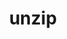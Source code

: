 ---
title: "unzip"
layout: cache
categories: [package, develop-2023-09-24]
meta: {"versions": ["6.0"], "compilers": ["gcc@=11.1.0", "gcc@=11.2.0", "gcc@=11.3.0", "gcc@=11.4.0", "gcc@=7.3.1", "gcc@=7.5.0"], "oss": ["amzn2", "rhel8", "ubuntu18.04", "ubuntu20.04", "ubuntu22.04"], "platforms": ["linux"], "targets": ["aarch64", "neoverse_n1", "ppc64le", "x86_64", "x86_64_v3", "zen4"], "stacks": ["aws-isc", "aws-isc-aarch64", "e4s", "e4s-cray-rhel", "e4s-oneapi", "e4s-power", "gpu-tests", "ml-linux-x86_64-cpu", "ml-linux-x86_64-cuda", "ml-linux-x86_64-rocm", "radiuss", "root", "tutorial"], "num_specs": 9, "num_specs_by_stack": {"aws-isc-aarch64": 2, "root": 9, "aws-isc": 1, "e4s-cray-rhel": 1, "radiuss": 1, "e4s-power": 1, "gpu-tests": 1, "e4s": 1, "e4s-oneapi": 1, "ml-linux-x86_64-rocm": 1, "tutorial": 1, "ml-linux-x86_64-cuda": 1, "ml-linux-x86_64-cpu": 1}}
spec_details: [{"hash": "lrbabn6o44h7bnpt4cak2i2qrt3xmvto", "compiler": "gcc@=7.3.1", "versions": ["6.0"], "os": "amzn2", "platform": "linux", "target": "aarch64", "variants": ["build_system=makefile"], "stacks": ["aws-isc-aarch64", "root"], "size": "-", "tarball": "https://binaries.spack.io/releases/develop-2023-09-24/build_cache/linux-amzn2-aarch64/gcc-7.3.1/unzip-6.0/linux-amzn2-aarch64-gcc-7.3.1-unzip-6.0-lrbabn6o44h7bnpt4cak2i2qrt3xmvto.spack"}, {"hash": "54viib6j4spnfymivxp5pakfyehp5tcl", "compiler": "gcc@=7.3.1", "versions": ["6.0"], "os": "amzn2", "platform": "linux", "target": "neoverse_n1", "variants": ["build_system=makefile"], "stacks": ["aws-isc-aarch64", "root"], "size": "-", "tarball": "https://binaries.spack.io/releases/develop-2023-09-24/build_cache/linux-amzn2-neoverse_n1/gcc-7.3.1/unzip-6.0/linux-amzn2-neoverse_n1-gcc-7.3.1-unzip-6.0-54viib6j4spnfymivxp5pakfyehp5tcl.spack"}, {"hash": "sbpau3cv5op3us7fpzl6lwfajpptzhmr", "compiler": "gcc@=7.3.1", "versions": ["6.0"], "os": "amzn2", "platform": "linux", "target": "x86_64_v3", "variants": ["build_system=makefile"], "stacks": ["aws-isc", "root"], "size": "-", "tarball": "https://binaries.spack.io/releases/develop-2023-09-24/build_cache/linux-amzn2-x86_64_v3/gcc-7.3.1/unzip-6.0/linux-amzn2-x86_64_v3-gcc-7.3.1-unzip-6.0-sbpau3cv5op3us7fpzl6lwfajpptzhmr.spack"}, {"hash": "x7q37sicpqtivzxpc6xy2gs2puxtsqkg", "compiler": "gcc@=11.2.0", "versions": ["6.0"], "os": "rhel8", "platform": "linux", "target": "zen4", "variants": ["build_system=makefile"], "stacks": ["e4s-cray-rhel", "root"], "size": "-", "tarball": "https://binaries.spack.io/releases/develop-2023-09-24/build_cache/linux-rhel8-zen4/gcc-11.2.0/unzip-6.0/linux-rhel8-zen4-gcc-11.2.0-unzip-6.0-x7q37sicpqtivzxpc6xy2gs2puxtsqkg.spack"}, {"hash": "g6hquqctyoebvsdcf2nsnijg3fivob22", "compiler": "gcc@=7.5.0", "versions": ["6.0"], "os": "ubuntu18.04", "platform": "linux", "target": "x86_64_v3", "variants": ["build_system=makefile"], "stacks": ["radiuss", "root"], "size": "-", "tarball": "https://binaries.spack.io/releases/develop-2023-09-24/build_cache/linux-ubuntu18.04-x86_64_v3/gcc-7.5.0/unzip-6.0/linux-ubuntu18.04-x86_64_v3-gcc-7.5.0-unzip-6.0-g6hquqctyoebvsdcf2nsnijg3fivob22.spack"}, {"hash": "5swto2dlbambcpsjtn3yroy7xsouxd5l", "compiler": "gcc@=11.1.0", "versions": ["6.0"], "os": "ubuntu20.04", "platform": "linux", "target": "ppc64le", "variants": ["build_system=makefile"], "stacks": ["e4s-power", "root"], "size": "-", "tarball": "https://binaries.spack.io/releases/develop-2023-09-24/build_cache/linux-ubuntu20.04-ppc64le/gcc-11.1.0/unzip-6.0/linux-ubuntu20.04-ppc64le-gcc-11.1.0-unzip-6.0-5swto2dlbambcpsjtn3yroy7xsouxd5l.spack"}, {"hash": "yqvtji5xrypptvettqxsfjqoy43ffpol", "compiler": "gcc@=11.1.0", "versions": ["6.0"], "os": "ubuntu20.04", "platform": "linux", "target": "x86_64_v3", "variants": ["build_system=makefile"], "stacks": ["gpu-tests", "e4s", "root"], "size": "-", "tarball": "https://binaries.spack.io/releases/develop-2023-09-24/build_cache/linux-ubuntu20.04-x86_64_v3/gcc-11.1.0/unzip-6.0/linux-ubuntu20.04-x86_64_v3-gcc-11.1.0-unzip-6.0-yqvtji5xrypptvettqxsfjqoy43ffpol.spack"}, {"hash": "rw3ai2z6kjoo7vmweghn3gn5pjfuoe6f", "compiler": "gcc@=11.4.0", "versions": ["6.0"], "os": "ubuntu20.04", "platform": "linux", "target": "x86_64", "variants": ["build_system=makefile"], "stacks": ["e4s-oneapi", "root"], "size": "-", "tarball": "https://binaries.spack.io/releases/develop-2023-09-24/build_cache/linux-ubuntu20.04-x86_64/gcc-11.4.0/unzip-6.0/linux-ubuntu20.04-x86_64-gcc-11.4.0-unzip-6.0-rw3ai2z6kjoo7vmweghn3gn5pjfuoe6f.spack"}, {"hash": "3v3ybfo6zq5jcpriwzo6zdc5qeulewb3", "compiler": "gcc@=11.3.0", "versions": ["6.0"], "os": "ubuntu22.04", "platform": "linux", "target": "x86_64_v3", "variants": ["build_system=makefile"], "stacks": ["ml-linux-x86_64-rocm", "tutorial", "ml-linux-x86_64-cuda", "ml-linux-x86_64-cpu", "root"], "size": "-", "tarball": "https://binaries.spack.io/releases/develop-2023-09-24/build_cache/linux-ubuntu22.04-x86_64_v3/gcc-11.3.0/unzip-6.0/linux-ubuntu22.04-x86_64_v3-gcc-11.3.0-unzip-6.0-3v3ybfo6zq5jcpriwzo6zdc5qeulewb3.spack"}]
---